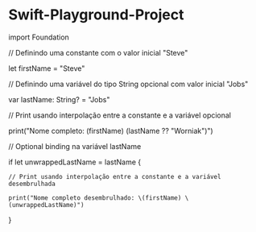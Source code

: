 # Swift-Playground-Project

import Foundation

// Definindo uma constante com o valor inicial "Steve"  

let firstName = "Steve"  

// Definindo uma variável do tipo String opcional com valor inicial "Jobs"  

var lastName: String? = "Jobs"  

// Print usando interpolação entre a constante e a variável opcional  

print("Nome completo: \(firstName) \(lastName ?? "Worniak")")  

// Optional binding na variável lastName  

if let unwrappedLastName = lastName {  

    // Print usando interpolação entre a constante e a variável desembrulhada  
    
    print("Nome completo desembrulhado: \(firstName) \(unwrappedLastName)")  
}  
